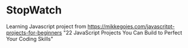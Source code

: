 # StopWatch
Learning Javascript project from https://mikkegoies.com/javascritpt-projects-for-beginners
"22 JavaScript Projects You Can Build to Perfect Your Coding Skills"

